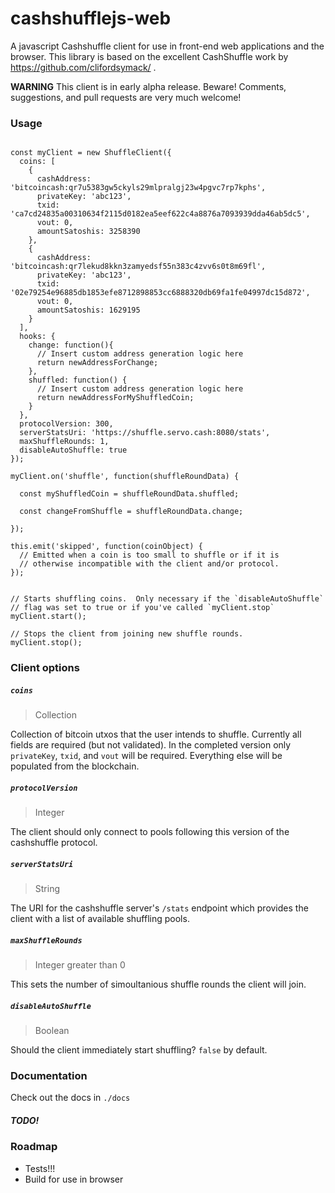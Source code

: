 # cashshufflejs-web

A javascript Cashshuffle client for use in front-end web applications and the browser.  This library is based on the excellent CashShuffle work by https://github.com/clifordsymack/ .

**WARNING**
This client is in early alpha release.  Beware! Comments, suggestions, and pull requests are very much welcome!

### Usage

```

const myClient = new ShuffleClient({
  coins: [
    {
      cashAddress: 'bitcoincash:qr7u5383gw5ckyls29mlpralgj23w4pgvc7rp7kphs',
      privateKey: 'abc123',
      txid: 'ca7cd24835a00310634f2115d0182ea5eef622c4a8876a7093939dda46ab5dc5',
      vout: 0,
      amountSatoshis: 3258390
    },
    {
      cashAddress: 'bitcoincash:qr7lekud8kkn3zamyedsf55n383c4zvv6s0t8m69fl',
      privateKey: 'abc123',
      txid: '02e79254e96885db1853efe8712898853cc6888320db69fa1fe04997dc15d872',
      vout: 0,
      amountSatoshis: 1629195
    }
  ],
  hooks: {
    change: function(){
      // Insert custom address generation logic here
      return newAddressForChange;
    },
    shuffled: function() {
      // Insert custom address generation logic here
      return newAddressForMyShuffledCoin;
    }
  },
  protocolVersion: 300,
  serverStatsUri: 'https://shuffle.servo.cash:8080/stats',
  maxShuffleRounds: 1,
  disableAutoShuffle: true
});

myClient.on('shuffle', function(shuffleRoundData) {

  const myShuffledCoin = shuffleRoundData.shuffled;

  const changeFromShuffle = shuffleRoundData.change;

});

this.emit('skipped', function(coinObject) {
  // Emitted when a coin is too small to shuffle or if it is
  // otherwise incompatible with the client and/or protocol.
});


// Starts shuffling coins.  Only necessary if the `disableAutoShuffle`
// flag was set to true or if you've called `myClient.stop`
myClient.start();

// Stops the client from joining new shuffle rounds.
myClient.stop();

```

### Client options

##### `coins`
> Collection

Collection of bitcoin utxos that the user intends to shuffle.  Currently all fields are required (but not validated).  In the completed version only `privateKey`, `txid`, and `vout` will be required. Everything else will be populated from the blockchain.

##### `protocolVersion`
> Integer

The client should only connect to pools following this version of the cashshuffle protocol.

##### `serverStatsUri`
> String

The URI for the cashshuffle server's `/stats` endpoint which provides the client with a list of available shuffling pools. 

##### `maxShuffleRounds`
> Integer greater than 0

This sets the number of simoultanious shuffle rounds the client will join.

##### `disableAutoShuffle`
> Boolean

Should the client immediately start shuffling? `false` by default.

### Documentation

Check out the docs in `./docs`

##### TODO!


### Roadmap

- Tests!!!
- Build for use in browser
